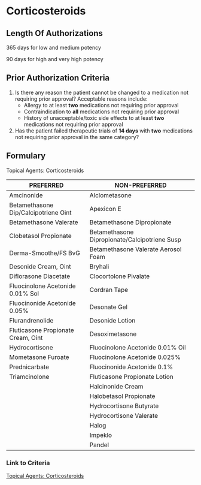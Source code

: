 # Corticosteroids

## Length Of Authorizations

365 days for low and medium potency

90 days for high and very high potency

## Prior Authorization Criteria

1.  Is there any reason the patient cannot be changed to a medication not requiring prior approval? Acceptable reasons include:
    -   Allergy to at least **two** medications not requiring prior approval
    -   Contraindication to **all** medications not requiring prior approval
    -   History of unacceptable/toxic side effects to at least **two** medications not requiring prior approval
2.  Has the patient failed therapeutic trials of **14 days** with **two** medications not requiring prior approval in the same category?

## Formulary

Topical Agents: Corticosteroids

| PREFERRED                            | NON-PREFERRED                                 |
|--------------------------------------|-----------------------------------------------|
| Amcinonide                           | Alclometasone                                 |
| Betamethasone Dip/Calcipotriene Oint | Apexicon E                                    |
| Betamethasone Valerate               | Betamethasone Dipropionate                    |
| Clobetasol Propionate                | Betamethasone Dipropionate/Calcipotriene Susp |
| Derma-Smoothe/FS BvG                 | Betamethasone Valerate Aerosol Foam           |
| Desonide Cream, Oint                 | Bryhali                                       |
| Diflorasone Diacetate                | Clocortolone Pivalate                         |
| Fluocinolone Acetonide 0.01% Sol     | Cordran Tape                                  |
| Fluocinonide Acetonide 0.05%         | Desonate Gel                                  |
| Flurandrenolide                      | Desonide Lotion                               |
| Fluticasone Propionate Cream, Oint   | Desoximetasone                                |
| Hydrocortisone                       | Fluocinolone Acetonide 0.01% Oil              |
| Mometasone Furoate                   | Fluocinolone Acetonide 0.025%                 |
| Prednicarbate                        | Fluocinonide Acetonide 0.1%                   |
| Triamcinolone                        | Fluticasone Propionate Lotion                 |
|                                      | Halcinonide Cream                             |
|                                      | Halobetasol Propionate                        |
|                                      | Hydrocortisone Butyrate                       |
|                                      | Hydrocortisone Valerate                       |
|                                      | Halog                                         |
|                                      | Impeklo                                       |
|                                      | Pandel                                        |

### Link to Criteria

[Topical Agents: Corticosteroids](https://pharmacy.medicaid.ohio.gov/sites/default/files/20220415_UPDL_Criteria_FINAL_.pdf#page=99)
